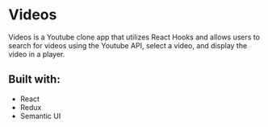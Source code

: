 <h1>Videos</h1>
Videos is a Youtube clone app that utilizes React Hooks and allows users to search for videos using the Youtube API, select a video, and display the video in a player.

<h2>Built with:</h2>
<ul>
  <li>React</li>
  <li>Redux</li>
  <li>Semantic UI</li>
</ul>
